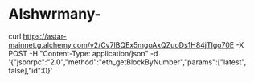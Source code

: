 # Alshwrmany-
curl https://astar-mainnet.g.alchemy.com/v2/Cv7lBQEx5mgoAxQZuoDs1H84jTIgo70E -X POST -H "Content-Type: application/json" -d '{"jsonrpc":"2.0","method":"eth_getBlockByNumber","params":["latest", false],"id":0}'
